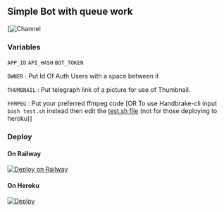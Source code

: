 ## Simple Bot with queue work 

[![Channel](https://t.me/LightEncodes)

### Variables
`APP_ID` `API_HASH` `BOT_TOKEN`

`OWNER` : Put Id Of Auth Users with a space between it

`THUMBNAIL` : Put telegraph link of a picture for use of Thumbnail.

`FFMPEG` : Put your preferred ffmpeg code 
[OR To use Handbrake-cli input `bash test.sh` instead then edit the [test.sh file](test.sh) (not for those deploying to heroku)]

### Deploy 
#### On Railway
[![Deploy on Railway](https://railway.app/button.svg)](https://railway.app/new/template?template=https://github.com/HCCARTOONS/Light-Queue&envs=APP_ID%2CAPI_HASH%2COWNER%2CBOT_TOKEN%2CTHUMBNAIL%2CFFMPEG&optionalEnvs=THUMBNAIL&APP_IDDesc=Your+api+id%2C+from+my.telegram.org+or+%40apiScrapperRoBot.%22&API_HASHDesc=Your+api+hash%2C+from+my.telegram.org+or+%40apiScrapperRoBot&OWNERDesc=ID+Of+Authorized+Users+%28must+be+preceeded+with+a+-%29+With+A+Space+Between+It+&BOT_TOKENDesc=Api+Token+of+bot+_+Create+One+At+t.me%2FBotFather&THUMBNAILDesc=Put+telegraph+link+of+a+picture+for+use+of+Thumbnail&FFMPEGDesc=Input+A+ffmpeg+or+Handbrake-cli+Code&THUMBNAILDefault=https%3A%2F%2Ftelegra.ph%2F%2Ffile%2F6370f098231e0bc94be70.jpg&FFMPEGDefault=ffmpeg+-i+%27%27%27%7B%7D%27%27%27+-preset+ultrafast+-c%3Av+libx265+-crf+27+-map+0%3Av+-c%3Aa+aac+-map+0%3Aa+-c%3As+copy+-map+0%3As%3F+%27%27%27%7B%7D%27%27%27+-y&referralCode=dyaIsm)
#### On Heroku
[![Deploy](https://www.herokucdn.com/deploy/button.svg)](https://heroku.com/deploy?template=https://github.com/Col-Serra/Light-Queue/tree/Alpha-HANDBRAKECLI)
